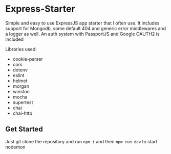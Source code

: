 # Express-Starter

Simple and easy to use ExpressJS app starter that I often use.
It includes support for Mongodb, some default 404 and generic error middlewares and a logger as well.
An auth system with PassportJS and Google OAUTH2 is included

Libraries used:

- cookie-parser
- cors
- dotenv
- eslint
- helmet
- morgan
- winston
- mocha
- supertest
- chai
- chai-http

## Get Started

Just git clone the repository and run `npm i` and then `npm run dev` to start nodemon

